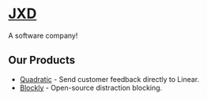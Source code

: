 # [JXD](https://www.jxd.dev)

A software company!

## Our Products

- [Quadratic](https://quadratic.dev/) - Send customer feedback directly to Linear.
- [Blockly](https://blockly.jxd.dev/) - Open-source distraction blocking.
